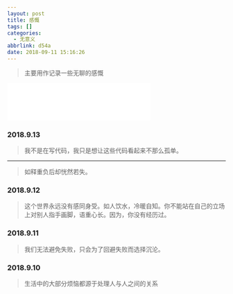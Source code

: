 ```yaml
---
layout: post
title: 感慨
tags: []
categories:
  - 无意义
abbrlink: d54a
date: 2018-09-11 15:16:26
---
```


> 主要用作记录一些无聊的感慨
<!-- more -->
<iframe frameborder="no" border="0" marginwidth="0" marginheight="0" width=330 height=86 src="//music.163.com/outchain/player?type=2&id=293852&auto=1&height=66"></iframe>

### 2018.9.13
> 我不是在写代码，我只是想让这些代码看起来不那么孤单。

---
> 如释重负后却恍然若失。

### 2018.9.12

> 这个世界永远没有感同身受。如人饮水，冷暖自知。你不能站在自己的立场上对别人指手画脚，语重心长。因为，你没有经历过。

### 2018.9.11
> 我们无法避免失败，只会为了回避失败而选择沉沦。

### 2018.9.10
> 生活中的大部分烦恼都源于处理人与人之间的关系